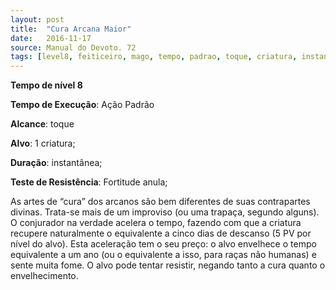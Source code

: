 ```yaml
---
layout: post
title:  "Cura Arcana Maior"
date:   2016-11-17
source: Manual do Devoto. 72
tags: [level8, feiticeiro, mago, tempo, padrao, toque, criatura, instantanea, fortitude, anula]
---
```


**Tempo de nível 8**

**Tempo de Execução**: Ação Padrão

**Alcance**: toque

**Alvo**: 1 criatura;

**Duração**: instantânea;

**Teste de Resistência**: Fortitude anula;

As artes de “cura” dos arcanos são bem diferentes de suas contrapartes divinas. Trata-se mais de um improviso (ou uma trapaça, segundo alguns). O conjurador na verdade acelera o tempo, 
fazendo com que a criatura recupere naturalmente o equivalente a cinco dias de descanso (5 PV por nível do alvo). Esta aceleração tem o seu preço: o alvo envelhece 
o tempo equivalente a um ano (ou o equivalente a isso, para raças não humanas) e sente muita fome. 
O alvo pode tentar resistir, negando tanto a cura quanto o envelhecimento.